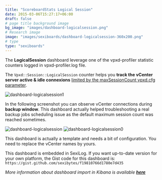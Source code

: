 ```yaml
---
title: "ScoreboardStats Logical Session"
date: 2015-03-06T15:27:17+06:00
draft: false
# page title background image
bg_image: "images/dashboard-logicalsession.png"
# Research image
image: "images/sexiboards/dashboard-logicalsession-360x200.png"
# type
type: "sexiboards"
---
```



The **LogicalSession** dashboard leverage one of the vpxd-profiler statistic counters logged in vpxd-profiler.log file.

The `Vpxd::Session::LogicalSession` counter helps you **track the vCenter server active & idle connexions** [limited by the maxSessionCount vpxd.cfg parameter][1].

![dashboard-logicalsession1][2]

In the following screenshot you can observe vCenter connections during **backup window**. This dashboard actually helped troubleshooting a real backup jobs scheduling issue as the default maximum session count was reached sometimes.

![dashboard-logicalsession][3]
![dashboard-logicalsession0][4]

 This dashboard is actually a template and needs a bit of configuration. You need to replace the vCenter names by yours.

This dashboard is embedded in SexiLog. If you want up-to-date version for your own platform, the Gist code for this dashboard is:  `https://gist.github.com/sexibytes/f19810766d1780e7d435` 

_More information about dashboard import in Kibana is available **[here][5]**_

[1]: http://kb.vmware.com/kb/2004663
[2]: /images/dashboard-logicalsession1.png
[3]: /images/dashboard-logicalsession.png
[4]: /images/dashboard-logicalsession0.png
[5]: /rtfm/#dashboardimport "Documentation"
